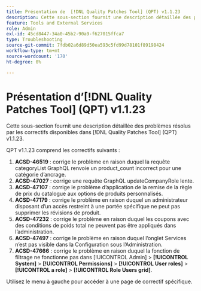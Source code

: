 ```yaml
---
title: Présentation de  [!DNL Quality Patches Tool] (QPT) v1.1.23
description: Cette sous-section fournit une description détaillée des problèmes résolus par les correctifs disponibles dans  [!DNL Quality Patches Tool] (QPT) v1.1.23.
feature: Tools and External Services
role: Admin
exl-id: 45cd8447-34a0-45b2-90a9-f627015ffca7
type: Troubleshooting
source-git-commit: 7fdb02a6d89d50ea593c5fd99d78101f89198424
workflow-type: tm+mt
source-wordcount: '170'
ht-degree: 0%

---
```


# Présentation d’[!DNL Quality Patches Tool] (QPT) v1.1.23

Cette sous-section fournit une description détaillée des problèmes résolus par les correctifs disponibles dans [!DNL Quality Patches Tool] (QPT) v1.1.23.

QPT v1.1.23 comprend les correctifs suivants :

1. **ACSD-46519** : corrige le problème en raison duquel la requête categoryList GraphQL renvoie un product_count incorrect pour une catégorie d’ancrage.
1. **ACSD-47027** : corrige une requête GraphQL updateCompanyRole lente.
1. **ACSD-47107** : corrige le problème d’application de la remise de la règle de prix du catalogue aux options de produits personnalisés.
1. **ACSD-47179** : corrige le problème en raison duquel un administrateur disposant d’un accès restreint à une portée spécifique ne peut pas supprimer les révisions de produit.
1. **ACSD-47232** : corrige le problème en raison duquel les coupons avec des conditions de poids total ne peuvent pas être appliqués dans l’administration.
1. **ACSD-47497** : corrige le problème en raison duquel l’onglet Services n’est pas visible dans la Configuration sous l’Administration.
1. **ACSD-47666** : corrige le problème en raison duquel la fonction de filtrage ne fonctionne pas dans [!UICONTROL Admin] > **[!UICONTROL System]** > **[!UICONTROL Permissions]** > **[!UICONTROL User roles]** > **[!UICONTROL a role]** > **[!UICONTROL Role Users grid]**.

Utilisez le menu à gauche pour accéder à une page de correctif spécifique.
